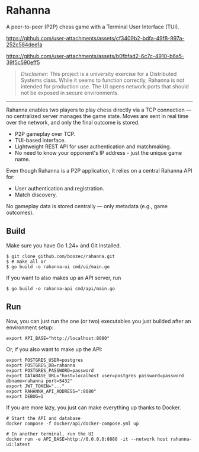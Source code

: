# Rahanna

A peer-to-peer (P2P) chess game with a Terminal User Interface (TUI).


https://github.com/user-attachments/assets/cf3409b2-bdfa-49f8-997a-252c584dee1a

https://github.com/user-attachments/assets/b0fbfad2-6c7c-4910-b6a5-39f5c590eff5


> _Disclaimer:_
> This project is a university exercise for a Distributed Systems class. While it seems to function correctly, Rahanna is not intended for production use. The UI opens network ports that should not be exposed in secure environments.

---

Rahanna enables two players to play chess directly via a TCP connection — no centralized server manages the game state. Moves are sent in real time over the network, and only the final outcome is stored.

- P2P gameplay over TCP.
- TUI-based interface.
- Lightweight REST API for user authentication and matchmaking.
- No need to know your opponent's IP address - just the unique game name.

Even though Rahanna is a P2P application, it relies on a central Rahanna API for:

- User authentication and registration.
- Match discovery.

No gameplay data is stored centrally — only metadata (e.g., game outcomes).

## Build

Make sure you have Go 1.24+ and Git installed.

```
$ git clone github.com/boozec/rahanna.git
$ # make all or
$ go build -o rahanna-ui cmd/ui/main.go
```

If you want to also makes up an API server, run

```
$ go build -o rahanna-api cmd/api/main.go
```

## Run

Now, you can just run the one (or two) executables you just builded after an environment setup:

```
export API_BASE="http://localhost:8080"
```

Or, if you also want to make up the API:

```
export POSTGRES_USER=postgres
export POSTGRES_DB=rahanna
export POSTGRES_PASSWORD=password
export DATABASE_URL="host=localhost user=postgres password=password dbname=rahanna port=5432"
export JWT_TOKEN="..."
export RAHANNA_API_ADDRESS=":8080"
export DEBUG=1
```

If you are more lazy, you just can make everything up thanks to Docker.

```
# Start the API and database
docker compose -f docker/api/docker-compose.yml up

# In another terminal, run the UI
docker run -e API_BASE=http://0.0.0.0:8080 -it --network host rahanna-ui:latest
```
